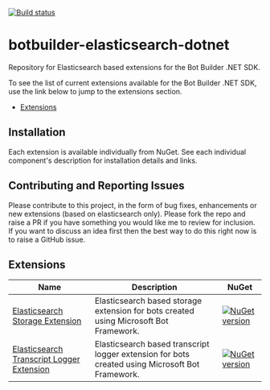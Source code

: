 [![Build status](https://ci.appveyor.com/api/projects/status/9m5pit2w7v3c8nl2/branch/master?svg=true)](https://ci.appveyor.com/project/pratikpanda/botbuilder-elasticsearch-dotnet/branch/master)

# botbuilder-elasticsearch-dotnet
Repository for Elasticsearch based extensions for the Bot Builder .NET SDK.

To see the list of current extensions available for the Bot Builder .NET SDK, use the link below to jump to the extensions section.

* [Extensions](#extensions)

## Installation

Each extension is available individually from NuGet. See each individual component's description for installation details and links.

## Contributing and Reporting Issues

Please contribute to this project, in the form of bug fixes, enhancements or new extensions (based on elasticsearch only). Please fork the repo and raise a PR if you have something you would like me to review for inclusion.  If you want to discuss an idea first then the best way to do this right now is to raise a GitHub issue.

## Extensions
| Name | Description | NuGet |
| ------ | ------ | ------ |
| [Elasticsearch Storage Extension](libraries/Bot.Builder.Elasticsearch.Storage) | Elasticsearch based storage extension for bots created using Microsoft Bot Framework. | [![NuGet version](https://img.shields.io/badge/NuGet-0.1.2-blue.svg)](https://www.nuget.org/packages/Bot.Builder.Elasticsearch.Storage/) |
| [Elasticsearch Transcript Logger Extension](libraries/Bot.Builder.Elasticsearch.TranscriptLogger) | Elasticsearch based transcript logger extension for bots created using Microsoft Bot Framework. | [![NuGet version](https://img.shields.io/badge/NuGet-0.1.2-blue.svg)](https://www.nuget.org/packages/Bot.Builder.Elasticsearch.TranscriptLogger/) |
